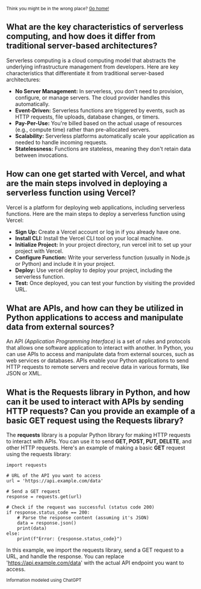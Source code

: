<sub>Think you might be in the wrong place? [Go home!](../README.md)</sub>

## What are the key characteristics of serverless computing, and how does it differ from traditional server-based architectures?

Serverless computing is a cloud computing model that abstracts the underlying infrastructure management from developers. Here are key characteristics that differentiate it from traditional server-based architectures:

* __No Server Management:__ In serverless, you don't need to provision, configure, or manage servers. The cloud provider handles this automatically.
* __Event-Driven:__ Serverless functions are triggered by events, such as HTTP requests, file uploads, database changes, or timers.
* __Pay-Per-Use:__ You're billed based on the actual usage of resources (e.g., compute time) rather than pre-allocated servers.
* __Scalability:__ Serverless platforms automatically scale your application as needed to handle incoming requests.
* __Statelessness:__ Functions are stateless, meaning they don't retain data between invocations.

## How can one get started with Vercel, and what are the main steps involved in deploying a serverless function using Vercel?

Vercel is a platform for deploying web applications, including serverless functions. Here are the main steps to deploy a serverless function using Vercel:
* __Sign Up:__ Create a Vercel account or log in if you already have one.
* __Install CLI:__ Install the Vercel CLI tool on your local machine.
* __Initialize Project:__ In your project directory, run vercel init to set up your project with Vercel.
* __Configure Function:__ Write your serverless function (usually in Node.js or Python) and include it in your project.
* __Deploy:__ Use vercel deploy to deploy your project, including the serverless function.
* __Test:__ Once deployed, you can test your function by visiting the provided URL.

## What are APIs, and how can they be utilized in Python applications to access and manipulate data from external sources?

An API _(Application Programming Interface)_ is a set of rules and protocols that allows one software application to interact with another. In Python, you can use APIs to access and manipulate data from external sources, such as web services or databases. APIs enable your Python applications to send HTTP requests to remote servers and receive data in various formats, like JSON or XML.

## What is the Requests library in Python, and how can it be used to interact with APIs by sending HTTP requests? Can you provide an example of a basic GET request using the Requests library?

The __requests__ library is a popular Python library for making HTTP requests to interact with APIs. You can use it to send __GET, POST, PUT, DELETE__, and other HTTP requests. Here's an example of making a basic __GET__ request using the requests library:
```
import requests

# URL of the API you want to access
url = 'https://api.example.com/data'

# Send a GET request
response = requests.get(url)

# Check if the request was successful (status code 200)
if response.status_code == 200:
    # Parse the response content (assuming it's JSON)
    data = response.json()
    print(data)
else:
    print(f"Error: {response.status_code}")
```
In this example, we import the requests library, send a GET request to a URL, and handle the response. You can replace 'https://api.example.com/data' with the actual API endpoint you want to access.

<sub>Information modeled using ChatGPT</sub>